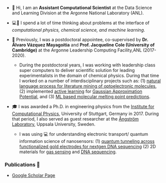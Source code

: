 - 👋 Hi, I am an **Assistant Computational Scientist** at the Data Science and Learning Division at the Argonne National Laboratory (ANL).

- :computer::thinking: I spend a lot of time thinking about problems at the interface of *computational physics, chemical science, and machine learning*.

- :ninja: Previously, I was a postdoctoral appointee, co-supervised by **Dr. Álvaro Vázquez Mayagoitia** and **Prof. Jacqueline Cole (University of Cambridge)** at the Argonne Leadership Computing Facility,ANL (2017-2020).
  -  During the postdoctoral years, I was working with leadership class super computers to deliver scientific solution for leading experimentalists in the domain of chemical physics. During that time I worked on a number of  interdisciplinary projects such as: (1) [natural language process for literature mining of optoelectronic molecules](https://www.nature.com/articles/s41597-019-0306-0), (2) implemented [active learning](https://github.com/pythonpanda2/psik-workshop-AL-GAP) for [Gaussian Approximation Potential](https://www.nature.com/articles/s41524-020-00367-7), and (3) [ML based molecular melting point predictions](https://iopscience.iop.org/article/10.1088/2632-2153/ab8aa3/meta).

- :mortar_board: I was awarded a Ph.D. in engineering physics from the [Institute for Computational Physics](https://www.icp.uni-stuttgart.de), University of Stuttgart, Germany in 2017. During that period, I 
also served as guest researcher at the [Ångström Laboratory](http://materials-theory.physics.uu.se/scheicher/), Uppsala University, Sweden. 
  - I was using :computer: for understanding electronic transport/ quantum information science of nanosensors: (1) [quantum 
tunneling across functionalized gold electrodes for nextgen DNA sequencing](https://pubs.rsc.org/en/content/articlehtml/2016/nr/c6nr00500d) (2) 2D materials for [gas sensing](https://pubs.rsc.org/en/content/articlelanding/2019/ta/c9ta00674e/unauth) and [DNA sequencing](https://pubs.rsc.org/en/content/articlehtml/2020/nr/d0nr04363j). 

### Publications 📜
- [Google Scholar Page](https://scholar.google.com/citations?user=NLboWmcAAAAJ&hl=en)
